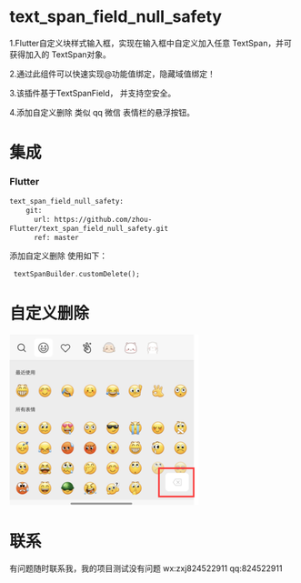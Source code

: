 

#  text_span_field_null_safety

1.Flutter自定义块样式输入框，实现在输入框中自定义加入任意 TextSpan，并可获得加入的
TextSpan对象。

2.通过此组件可以快速实现@功能值绑定，隐藏域值绑定！

3.该插件基于TextSpanField， 并支持空安全。

4.添加自定义删除 类似 qq 微信 表情栏的悬浮按钮。



# 集成

### Flutter

```
text_span_field_null_safety:
    git:
      url: https://github.com/zhou-Flutter/text_span_field_null_safety.git
      ref: master
```



添加自定义删除 使用如下：

````dart
 textSpanBuilder.customDelete();
````

# 自定义删除

<img src="https://raw.githubusercontent.com/zhou-Flutter/text_span_field_null_safety/master/custom1.png" height="300em" style="max-width:100%;display: inline-block;"/>

# 联系
有问题随时联系我，我的项目测试没有问题
wx:zxj824522911
qq:824522911
